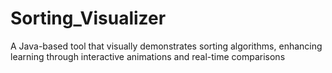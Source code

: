 # Sorting_Visualizer
  A Java-based tool that visually demonstrates sorting algorithms, enhancing learning through interactive animations and real-time comparisons
